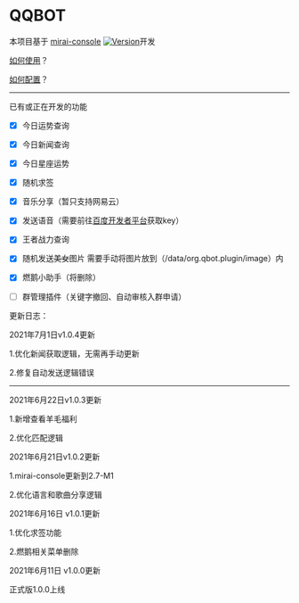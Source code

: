 # QQBOT

本项目基于 [mirai-console](https://github.com/mamoe/mirai-console) [![Version](https://img.shields.io/badge/version-2.7.M1-green)](https://github.com/mamoe/mirai/releases/tag/v2.7-M1)开发

[如何使用](https://github.com/mamoe/mirai-console#%E5%AE%89%E8%A3%85-jar-%E6%8F%92%E4%BB%B6)？

[如何配置](https://github.com/duan649953543/Qbot/blob/main/CONFIG.md)？

---

已有或正在开发的功能

- [x] 今日运势查询
- [x] 今日新闻查询
- [x] 今日星座运势
- [x] 随机求签
- [x] 音乐分享（暂只支持网易云）
- [x] 发送语音（需要前往[百度开发者平台](https://ai.baidu.com/tech/speech)获取key）
- [x] 王者战力查询
- [x] 随机发送~~美女~~图片 需要手动将图片放到（/data/org.qbot.plugin/image）内
- [x] 燃鹅小助手（将删除）
- [ ] 群管理插件（关键字撤回、自动审核入群申请）



更新日志：

2021年7月1日v1.0.4更新

1.优化新闻获取逻辑，无需再手动更新

2.修复自动发送逻辑错误

---

2021年6月22日v1.0.3更新

1.新增查看羊毛福利

2.优化匹配逻辑

2021年6月21日v1.0.2更新

1.mirai-console更新到2.7-M1

2.优化语言和歌曲分享逻辑

2021年6月16日 v1.0.1更新

1.优化求签功能

2.燃鹅相关菜单删除

2021年6月11日 v1.0.0更新

正式版1.0.0上线
